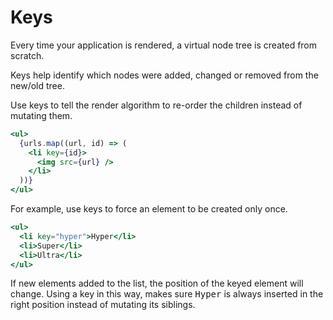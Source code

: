# Keys

Every time your application is rendered, a virtual node tree is created from scratch.

Keys help identify which nodes were added, changed or removed from the new/old tree.

Use keys to tell the render algorithm to re-order the children instead of mutating them.

```jsx
<ul>
  {urls.map((url, id) => (
    <li key={id}>
      <img src={url} />
    </li>
  ))}
</ul>
```

For example, use keys to force an element to be created only once.

```jsx
<ul>
  <li key="hyper">Hyper</li>
  <li>Super</li>
  <li>Ultra</li>
</ul>
```

If new elements added to the list, the position of the keyed element will change. Using a key in this way, makes sure <samp>Hyper</samp> is always inserted in the right position instead of mutating its siblings.


